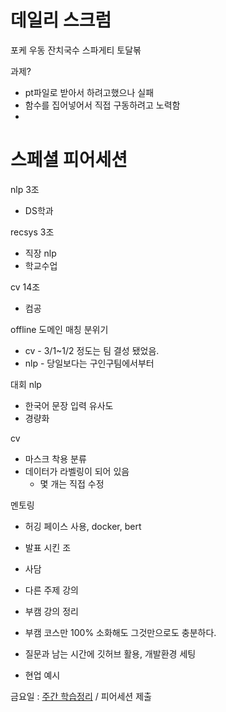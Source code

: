 # 데일리 스크럼

포케
우동
잔치국수
스파게티
토달볶


과제?
- pt파일로 받아서 하려고했으나 실패
- 함수를 집어넣어서 직접 구동하려고 노력함
- 

# 스페셜 피어세션

nlp 3조
- DS학과

recsys 3조
- 직장
nlp 
- 학교수업

cv 14조
- 컴공

offline 도메인 매칭 분위기
- cv - 3/1~1/2 정도는 팀 결성 됐었음.
- nlp - 당일보다는 구인구팀에서부터


대회
nlp
- 한국어 문장 입력 유사도
- 경량화

cv
- 마스크 착용 분류
- 데이터가 라벨링이 되어 있음
	- 몇 개는 직접 수정

멘토링
- 허깅 페이스 사용, docker, bert
- 발표 시킨 조
- 사담

- 다른 주제 강의
- 부캠 강의 정리

- 부캠 코스만 100% 소화해도 그것만으로도 충분하다.
- 질문과 남는 시간에 깃허브 활용, 개발환경 세팅
- 현업 예시






금요일 : [주간 학습정리](https://www.boostcourse.org/boostcampaitech6/forums/384196) / 피어세션 제출